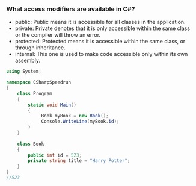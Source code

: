 ### What access modifiers are available in C#?
- public:	Public means it is accessible for all classes in the application.
- private:	Private denotes that it is only accessible within the same class or the compiler will throw an error.
- protected:	Protected means it is accessible within the same class, or through inheritance.
- internal:	This one is used to make code accessible only within its own assembly.

```csharp
using System;

namespace CSharpSpeedrun
{
    class Program
    {
        static void Main()
        {
             Book myBook = new Book();
             Console.WriteLine(myBook.id);
        }
    }
 
    class Book
    {
        public int id = 523;
        private string title = "Harry Potter"; 
    }
}
//523
```